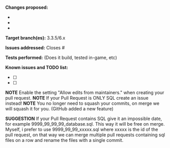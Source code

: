 **Changes proposed:**

-  
-  
-  

**Target branch(es):** 3.3.5/6.x

**Issues addressed:** Closes #

**Tests performed:** (Does it build, tested in-game, etc)

**Known issues and TODO list:**

- [ ] 
- [ ] 

**NOTE** Enable the setting "Allow edits from maintainers." when creating your pull request.
**NOTE** If your Pull Request is ONLY SQL create an issue instead!
**NOTE** You no longer need to squash your commits, on merge we will squash it for you. (GitHub added a new feature)

**SUGGESTION** If your Pull Request contains SQL give it an impossible date, for example 9999_99_99_99_database.sql. This way it will be free on merge. Myself, i prefer to use 9999_99_99_xxxxx.sql where xxxxx is the id of the pull request, on that way we can merge multiple pull requests containing sql files on a row and rename the files with a single commit.
